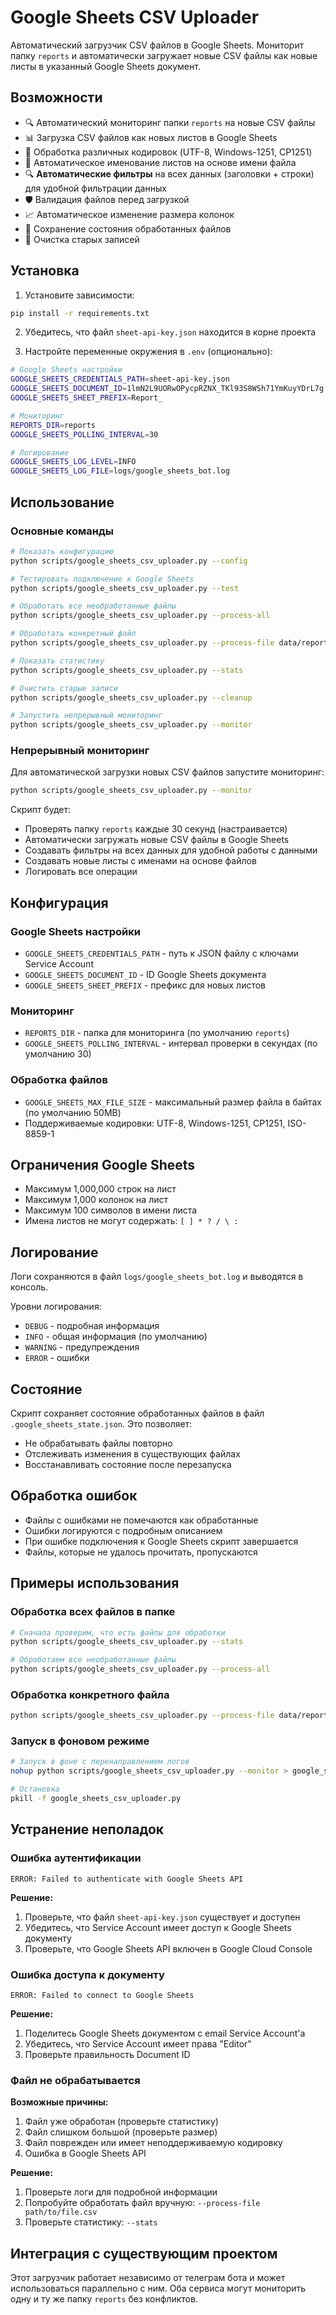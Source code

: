 # Google Sheets CSV Uploader

Автоматический загрузчик CSV файлов в Google Sheets. Мониторит папку `reports` и автоматически загружает новые CSV файлы как новые листы в указанный Google Sheets документ.

## Возможности

- 🔍 Автоматический мониторинг папки `reports` на новые CSV файлы
- 📊 Загрузка CSV файлов как новых листов в Google Sheets
- 🔄 Обработка различных кодировок (UTF-8, Windows-1251, CP1251)
- 📝 Автоматическое именование листов на основе имени файла
- 🔍 **Автоматические фильтры** на всех данных (заголовки + строки) для удобной фильтрации данных
- 🛡️ Валидация файлов перед загрузкой
- 📈 Автоматическое изменение размера колонок
- 💾 Сохранение состояния обработанных файлов
- 🧹 Очистка старых записей

## Установка

1. Установите зависимости:
```bash
pip install -r requirements.txt
```

2. Убедитесь, что файл `sheet-api-key.json` находится в корне проекта

3. Настройте переменные окружения в `.env` (опционально):
```bash
# Google Sheets настройки
GOOGLE_SHEETS_CREDENTIALS_PATH=sheet-api-key.json
GOOGLE_SHEETS_DOCUMENT_ID=1lmN2L9UORwOPycpRZNX_TKl93S8WSh71YmKuyYDrL7g
GOOGLE_SHEETS_SHEET_PREFIX=Report_

# Мониторинг
REPORTS_DIR=reports
GOOGLE_SHEETS_POLLING_INTERVAL=30

# Логирование
GOOGLE_SHEETS_LOG_LEVEL=INFO
GOOGLE_SHEETS_LOG_FILE=logs/google_sheets_bot.log
```

## Использование

### Основные команды

```bash
# Показать конфигурацию
python scripts/google_sheets_csv_uploader.py --config

# Тестировать подключение к Google Sheets
python scripts/google_sheets_csv_uploader.py --test

# Обработать все необработанные файлы
python scripts/google_sheets_csv_uploader.py --process-all

# Обработать конкретный файл
python scripts/google_sheets_csv_uploader.py --process-file data/reports/example.csv

# Показать статистику
python scripts/google_sheets_csv_uploader.py --stats

# Очистить старые записи
python scripts/google_sheets_csv_uploader.py --cleanup

# Запустить непрерывный мониторинг
python scripts/google_sheets_csv_uploader.py --monitor
```

### Непрерывный мониторинг

Для автоматической загрузки новых CSV файлов запустите мониторинг:

```bash
python scripts/google_sheets_csv_uploader.py --monitor
```

Скрипт будет:
- Проверять папку `reports` каждые 30 секунд (настраивается)
- Автоматически загружать новые CSV файлы в Google Sheets
- Создавать фильтры на всех данных для удобной работы с данными
- Создавать новые листы с именами на основе файлов
- Логировать все операции

## Конфигурация

### Google Sheets настройки

- `GOOGLE_SHEETS_CREDENTIALS_PATH` - путь к JSON файлу с ключами Service Account
- `GOOGLE_SHEETS_DOCUMENT_ID` - ID Google Sheets документа
- `GOOGLE_SHEETS_SHEET_PREFIX` - префикс для новых листов

### Мониторинг

- `REPORTS_DIR` - папка для мониторинга (по умолчанию `reports`)
- `GOOGLE_SHEETS_POLLING_INTERVAL` - интервал проверки в секундах (по умолчанию 30)

### Обработка файлов

- `GOOGLE_SHEETS_MAX_FILE_SIZE` - максимальный размер файла в байтах (по умолчанию 50MB)
- Поддерживаемые кодировки: UTF-8, Windows-1251, CP1251, ISO-8859-1

## Ограничения Google Sheets

- Максимум 1,000,000 строк на лист
- Максимум 1,000 колонок на лист
- Максимум 100 символов в имени листа
- Имена листов не могут содержать: `[ ] * ? / \ :`

## Логирование

Логи сохраняются в файл `logs/google_sheets_bot.log` и выводятся в консоль.

Уровни логирования:
- `DEBUG` - подробная информация
- `INFO` - общая информация (по умолчанию)
- `WARNING` - предупреждения
- `ERROR` - ошибки

## Состояние

Скрипт сохраняет состояние обработанных файлов в файл `.google_sheets_state.json`. Это позволяет:
- Не обрабатывать файлы повторно
- Отслеживать изменения в существующих файлах
- Восстанавливать состояние после перезапуска

## Обработка ошибок

- Файлы с ошибками не помечаются как обработанные
- Ошибки логируются с подробным описанием
- При ошибке подключения к Google Sheets скрипт завершается
- Файлы, которые не удалось прочитать, пропускаются

## Примеры использования

### Обработка всех файлов в папке

```bash
# Сначала проверим, что есть файлы для обработки
python scripts/google_sheets_csv_uploader.py --stats

# Обработаем все необработанные файлы
python scripts/google_sheets_csv_uploader.py --process-all
```

### Обработка конкретного файла

```bash
python scripts/google_sheets_csv_uploader.py --process-file data/reports/my_report.csv
```

### Запуск в фоновом режиме

```bash
# Запуск в фоне с перенаправлением логов
nohup python scripts/google_sheets_csv_uploader.py --monitor > google_sheets.log 2>&1 &

# Остановка
pkill -f google_sheets_csv_uploader.py
```

## Устранение неполадок

### Ошибка аутентификации

```
ERROR: Failed to authenticate with Google Sheets API
```

**Решение:**
1. Проверьте, что файл `sheet-api-key.json` существует и доступен
2. Убедитесь, что Service Account имеет доступ к Google Sheets документу
3. Проверьте, что Google Sheets API включен в Google Cloud Console

### Ошибка доступа к документу

```
ERROR: Failed to connect to Google Sheets
```

**Решение:**
1. Поделитесь Google Sheets документом с email Service Account'а
2. Убедитесь, что Service Account имеет права "Editor"
3. Проверьте правильность Document ID

### Файл не обрабатывается

**Возможные причины:**
1. Файл уже обработан (проверьте статистику)
2. Файл слишком большой (проверьте размер)
3. Файл поврежден или имеет неподдерживаемую кодировку
4. Ошибка в Google Sheets API

**Решение:**
1. Проверьте логи для подробной информации
2. Попробуйте обработать файл вручную: `--process-file path/to/file.csv`
3. Проверьте статистику: `--stats`

## Интеграция с существующим проектом

Этот загрузчик работает независимо от телеграм бота и может использоваться параллельно с ним. Оба сервиса могут мониторить одну и ту же папку `reports` без конфликтов.
